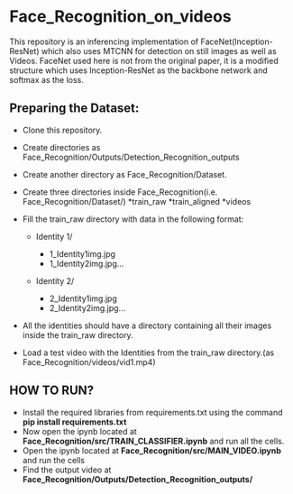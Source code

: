 # Face_Recognition_on_videos
This repository is an inferencing implementation of FaceNet(Inception-ResNet) which also uses MTCNN for detection on still images as well as Videos.
FaceNet used here is not from the original paper, it is a modified structure which uses Inception-ResNet as the backbone network and softmax as the loss.

## Preparing the Dataset:
* Clone this repository.
* Create directories as Face_Recognition/Outputs/Detection_Recognition_outputs
* Create another directory as Face_Recognition/Dataset.
* Create three directories inside Face_Recognition(i.e. Face_Recognition/Dataset/)
  *train_raw
  *train_aligned
  *videos
* Fill the train_raw directory with data in the following format:
  * Identity 1/
    * 1_Identity1img.jpg
    * 1_Identity2img.jpg...
    
  * Identity 2/
    * 2_Identity1img.jpg
    * 2_Identity2img.jpg...
    
* All the identities should have a directory containing all their images inside the train_raw directory.
* Load a test video with the Identities from the train_raw directory.(as Face_Recognition/videos/vid1.mp4)

## HOW TO RUN?

* Install the required libraries from requirements.txt using the command **pip install requirements.txt** 
* Now open the ipynb located at **Face_Recognition/src/TRAIN_CLASSIFIER.ipynb** and run all the cells.
* Open the ipynb  located at **Face_Recognition/src/MAIN_VIDEO.ipynb** and run the cells
* Find the output video at **Face_Recognition/Outputs/Detection_Recognition_outputs/**
